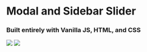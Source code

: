 # Modal and Sidebar Slider

### Built entirely with Vanilla JS, HTML, and CSS

<img src="https://github.com/RobbieProkop/25_vanilla_js_micro_projects/blob/master/modal_slider/modal.png" />
<img src="https://github.com/RobbieProkop/25_vanilla_js_micro_projects/blob/master/modal_slider/sidebar.png" />
